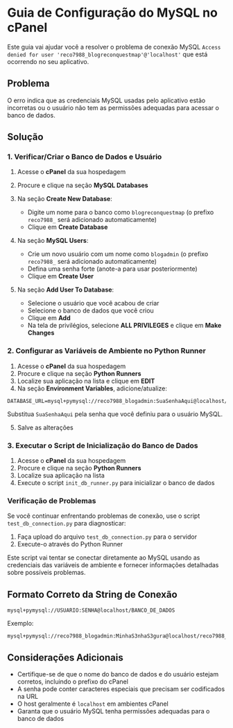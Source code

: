 # Guia de Configuração do MySQL no cPanel

Este guia vai ajudar você a resolver o problema de conexão MySQL `Access denied for user 'reco7988_blogreconquestmap'@'localhost'` que está ocorrendo no seu aplicativo.

## Problema

O erro indica que as credenciais MySQL usadas pelo aplicativo estão incorretas ou o usuário não tem as permissões adequadas para acessar o banco de dados.

## Solução

### 1. Verificar/Criar o Banco de Dados e Usuário

1. Acesse o **cPanel** da sua hospedagem
2. Procure e clique na seção **MySQL Databases**
3. Na seção **Create New Database**:
   - Digite um nome para o banco como `blogreconquestmap` (o prefixo `reco7988_` será adicionado automaticamente)
   - Clique em **Create Database**

4. Na seção **MySQL Users**:
   - Crie um novo usuário com um nome como `blogadmin` (o prefixo `reco7988_` será adicionado automaticamente)
   - Defina uma senha forte (anote-a para usar posteriormente)
   - Clique em **Create User**

5. Na seção **Add User To Database**:
   - Selecione o usuário que você acabou de criar
   - Selecione o banco de dados que você criou
   - Clique em **Add**
   - Na tela de privilégios, selecione **ALL PRIVILEGES** e clique em **Make Changes**

### 2. Configurar as Variáveis de Ambiente no Python Runner

1. Acesse o **cPanel** da sua hospedagem
2. Procure e clique na seção **Python Runners**
3. Localize sua aplicação na lista e clique em **EDIT**
4. Na seção **Environment Variables**, adicione/atualize:

```
DATABASE_URL=mysql+pymysql://reco7988_blogadmin:SuaSenhaAqui@localhost/reco7988_blogreconquestmap
```

Substitua `SuaSenhaAqui` pela senha que você definiu para o usuário MySQL.

5. Salve as alterações

### 3. Executar o Script de Inicialização do Banco de Dados

1. Acesse o **cPanel** da sua hospedagem
2. Procure e clique na seção **Python Runners**
3. Localize sua aplicação na lista
4. Execute o script `init_db_runner.py` para inicializar o banco de dados

### Verificação de Problemas

Se você continuar enfrentando problemas de conexão, use o script `test_db_connection.py` para diagnosticar:

1. Faça upload do arquivo `test_db_connection.py` para o servidor
2. Execute-o através do Python Runner

Este script vai tentar se conectar diretamente ao MySQL usando as credenciais das variáveis de ambiente e fornecer informações detalhadas sobre possíveis problemas.

## Formato Correto da String de Conexão

```
mysql+pymysql://USUARIO:SENHA@localhost/BANCO_DE_DADOS
```

Exemplo:
```
mysql+pymysql://reco7988_blogadmin:MinhaS3nhaS3gura@localhost/reco7988_blogreconquestmap
```

## Considerações Adicionais

- Certifique-se de que o nome do banco de dados e do usuário estejam corretos, incluindo o prefixo do cPanel
- A senha pode conter caracteres especiais que precisam ser codificados na URL
- O host geralmente é `localhost` em ambientes cPanel
- Garanta que o usuário MySQL tenha permissões adequadas para o banco de dados 